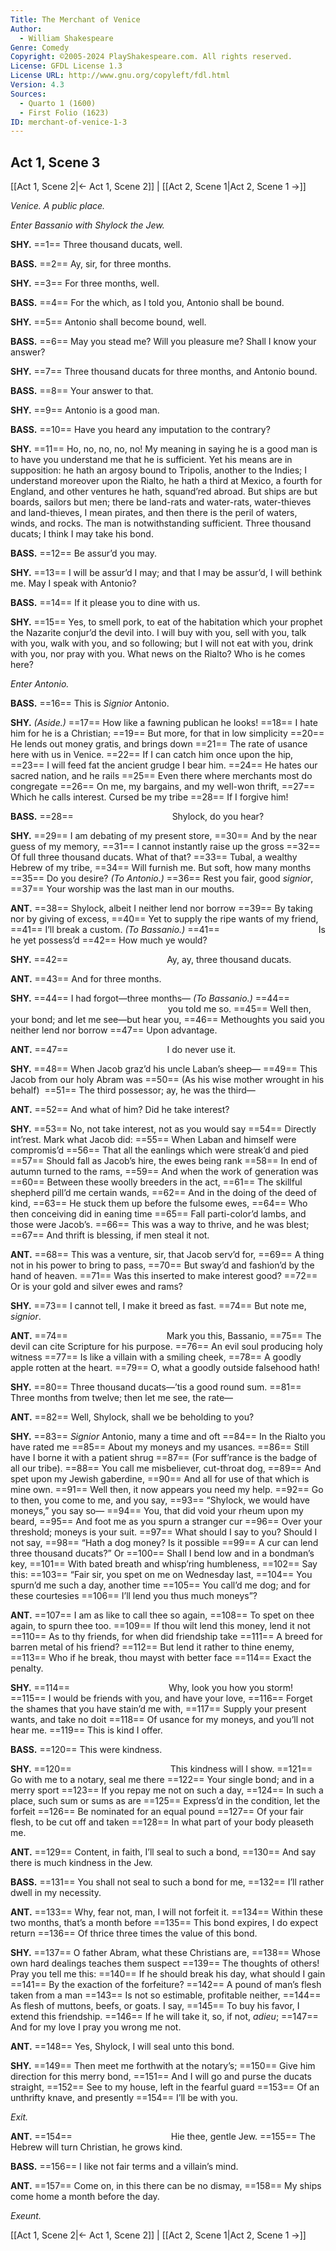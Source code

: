 ```yaml
---
Title: The Merchant of Venice
Author: 
  - William Shakespeare
Genre: Comedy
Copyright: ©2005-2024 PlayShakespeare.com. All rights reserved.
License: GFDL License 1.3
License URL: http://www.gnu.org/copyleft/fdl.html
Version: 4.3
Sources:
  - Quarto 1 (1600)
  - First Folio (1623)
ID: merchant-of-venice-1-3
---
```


## Act 1, Scene 3
[[Act 1, Scene 2|← Act 1, Scene 2]] | [[Act 2, Scene 1|Act 2, Scene 1 →]]

*Venice. A public place.*

*Enter Bassanio with Shylock the Jew.*

**SHY.**
==1== Three thousand ducats, well.

**BASS.**
==2== Ay, sir, for three months.

**SHY.**
==3== For three months, well.

**BASS.**
==4== For the which, as I told you, Antonio shall be bound.

**SHY.**
==5== Antonio shall become bound, well.

**BASS.**
==6== May you stead me? Will you pleasure me? Shall I know your answer?

**SHY.**
==7== Three thousand ducats for three months, and Antonio bound.

**BASS.**
==8== Your answer to that.

**SHY.**
==9== Antonio is a good man.

**BASS.**
==10== Have you heard any imputation to the contrary?

**SHY.**
==11== Ho, no, no, no, no! My meaning in saying he is a good man is to have you understand me that he is sufficient. Yet his means are in supposition: he hath an argosy bound to Tripolis, another to the Indies; I understand moreover upon the Rialto, he hath a third at Mexico, a fourth for England, and other ventures he hath, squand’red abroad. But ships are but boards, sailors but men; there be land-rats and water-rats, water-thieves and land-thieves, I mean pirates, and then there is the peril of waters, winds, and rocks. The man is notwithstanding sufficient. Three thousand ducats; I think I may take his bond.

**BASS.**
==12== Be assur’d you may.

**SHY.**
==13== I will be assur’d I may; and that I may be assur’d, I will bethink me. May I speak with Antonio?

**BASS.**
==14== If it please you to dine with us.

**SHY.**
==15== Yes, to smell pork, to eat of the habitation which your prophet the Nazarite conjur’d the devil into. I will buy with you, sell with you, talk with you, walk with you, and so following; but I will not eat with you, drink with you, nor pray with you. What news on the Rialto? Who is he comes here?

*Enter Antonio.*

**BASS.**
==16== This is *Signior* Antonio.

**SHY.**
*(Aside.)*
==17== How like a fawning publican he looks!
==18== I hate him for he is a Christian;
==19== But more, for that in low simplicity
==20== He lends out money gratis, and brings down
==21== The rate of usance here with us in Venice.
==22== If I can catch him once upon the hip,
==23== I will feed fat the ancient grudge I bear him.
==24== He hates our sacred nation, and he rails
==25== Even there where merchants most do congregate
==26== On me, my bargains, and my well-won thrift,
==27== Which he calls interest. Cursed be my tribe
==28== If I forgive him!

**BASS.**
==28==            Shylock, do you hear?

**SHY.**
==29== I am debating of my present store,
==30== And by the near guess of my memory,
==31== I cannot instantly raise up the gross
==32== Of full three thousand ducats. What of that?
==33== Tubal, a wealthy Hebrew of my tribe,
==34== Will furnish me. But soft, how many months
==35== Do you desire?
*(To Antonio.)*
==36== Rest you fair, good *signior*,
==37== Your worship was the last man in our mouths.

**ANT.**
==38== Shylock, albeit I neither lend nor borrow
==39== By taking nor by giving of excess,
==40== Yet to supply the ripe wants of my friend,
==41== I’ll break a custom.
*(To Bassanio.)*
==41==            Is he yet possess’d
==42== How much ye would?

**SHY.**
==42==            Ay, ay, three thousand ducats.

**ANT.**
==43== And for three months.

**SHY.**
==44== I had forgot—three months⁠—
*(To Bassanio.)*
==44==                   you told me so.
==45== Well then, your bond; and let me see—but hear you,
==46== Methoughts you said you neither lend nor borrow
==47== Upon advantage.

**ANT.**
==47==            I do never use it.

**SHY.**
==48== When Jacob graz’d his uncle Laban’s sheep⁠—
==49== This Jacob from our holy Abram was
==50== (As his wise mother wrought in his behalf) 
==51== The third possessor; ay, he was the third⁠—

**ANT.**
==52== And what of him? Did he take interest?

**SHY.**
==53== No, not take interest, not as you would say
==54== Directly int’rest. Mark what Jacob did:
==55== When Laban and himself were compromis’d
==56== That all the eanlings which were streak’d and pied
==57== Should fall as Jacob’s hire, the ewes being rank
==58== In end of autumn turned to the rams,
==59== And when the work of generation was
==60== Between these woolly breeders in the act,
==61== The skillful shepherd pill’d me certain wands,
==62== And in the doing of the deed of kind,
==63== He stuck them up before the fulsome ewes,
==64== Who then conceiving did in eaning time
==65== Fall parti-color’d lambs, and those were Jacob’s.
==66== This was a way to thrive, and he was blest;
==67== And thrift is blessing, if men steal it not.

**ANT.**
==68== This was a venture, sir, that Jacob serv’d for,
==69== A thing not in his power to bring to pass,
==70== But sway’d and fashion’d by the hand of heaven.
==71== Was this inserted to make interest good?
==72== Or is your gold and silver ewes and rams?

**SHY.**
==73== I cannot tell, I make it breed as fast.
==74== But note me, *signior*.

**ANT.**
==74==            Mark you this, Bassanio,
==75== The devil can cite Scripture for his purpose.
==76== An evil soul producing holy witness
==77== Is like a villain with a smiling cheek,
==78== A goodly apple rotten at the heart.
==79== O, what a goodly outside falsehood hath!

**SHY.**
==80== Three thousand ducats—’tis a good round sum.
==81== Three months from twelve; then let me see, the rate⁠—

**ANT.**
==82== Well, Shylock, shall we be beholding to you?

**SHY.**
==83== *Signior* Antonio, many a time and oft
==84== In the Rialto you have rated me
==85== About my moneys and my usances.
==86== Still have I borne it with a patient shrug
==87== (For suff’rance is the badge of all our tribe).
==88== You call me misbeliever, cut-throat dog,
==89== And spet upon my Jewish gaberdine,
==90== And all for use of that which is mine own.
==91== Well then, it now appears you need my help.
==92== Go to then, you come to me, and you say,
==93== “Shylock, we would have moneys,” you say so⁠—
==94== You, that did void your rheum upon my beard,
==95== And foot me as you spurn a stranger cur
==96== Over your threshold; moneys is your suit.
==97== What should I say to you? Should I not say,
==98== “Hath a dog money? Is it possible
==99== A cur can lend three thousand ducats?” Or
==100== Shall I bend low and in a bondman’s key,
==101== With bated breath and whisp’ring humbleness,
==102== Say this:
==103== “Fair sir, you spet on me on Wednesday last,
==104== You spurn’d me such a day, another time
==105== You call’d me dog; and for these courtesies
==106== I’ll lend you thus much moneys”?

**ANT.**
==107== I am as like to call thee so again,
==108== To spet on thee again, to spurn thee too.
==109== If thou wilt lend this money, lend it not
==110== As to thy friends, for when did friendship take
==111== A breed for barren metal of his friend?
==112== But lend it rather to thine enemy,
==113== Who if he break, thou mayst with better face
==114== Exact the penalty.

**SHY.**
==114==            Why, look you how you storm!
==115== I would be friends with you, and have your love,
==116== Forget the shames that you have stain’d me with,
==117== Supply your present wants, and take no doit
==118== Of usance for my moneys, and you’ll not hear me.
==119== This is kind I offer.

**BASS.**
==120== This were kindness.

**SHY.**
==120==            This kindness will I show.
==121== Go with me to a notary, seal me there
==122== Your single bond; and in a merry sport
==123== If you repay me not on such a day,
==124== In such a place, such sum or sums as are
==125== Express’d in the condition, let the forfeit
==126== Be nominated for an equal pound
==127== Of your fair flesh, to be cut off and taken
==128== In what part of your body pleaseth me.

**ANT.**
==129== Content, in faith, I’ll seal to such a bond,
==130== And say there is much kindness in the Jew.

**BASS.**
==131== You shall not seal to such a bond for me,
==132== I’ll rather dwell in my necessity.

**ANT.**
==133== Why, fear not, man, I will not forfeit it.
==134== Within these two months, that’s a month before
==135== This bond expires, I do expect return
==136== Of thrice three times the value of this bond.

**SHY.**
==137== O father Abram, what these Christians are,
==138== Whose own hard dealings teaches them suspect
==139== The thoughts of others! Pray you tell me this:
==140== If he should break his day, what should I gain
==141== By the exaction of the forfeiture?
==142== A pound of man’s flesh taken from a man
==143== Is not so estimable, profitable neither,
==144== As flesh of muttons, beefs, or goats. I say,
==145== To buy his favor, I extend this friendship.
==146== If he will take it, so, if not, *adieu*;
==147== And for my love I pray you wrong me not.

**ANT.**
==148== Yes, Shylock, I will seal unto this bond.

**SHY.**
==149== Then meet me forthwith at the notary’s;
==150== Give him direction for this merry bond,
==151== And I will go and purse the ducats straight,
==152== See to my house, left in the fearful guard
==153== Of an unthrifty knave, and presently
==154== I’ll be with you.

*Exit.*

**ANT.**
==154==            Hie thee, gentle Jew.
==155== The Hebrew will turn Christian, he grows kind.

**BASS.**
==156== I like not fair terms and a villain’s mind.

**ANT.**
==157== Come on, in this there can be no dismay,
==158== My ships come home a month before the day.

*Exeunt.*

[[Act 1, Scene 2|← Act 1, Scene 2]] | [[Act 2, Scene 1|Act 2, Scene 1 →]]
